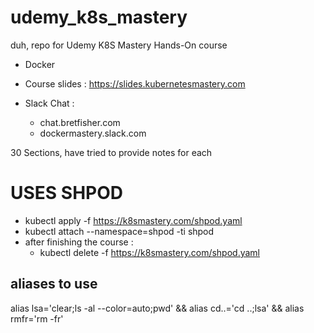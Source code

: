 # udemy_k8s_mastery
duh, repo for Udemy K8S Mastery Hands-On course

- Docker

- Course slides : https://slides.kubernetesmastery.com

- Slack Chat :
  - chat.bretfisher.com
  - dockermastery.slack.com

30 Sections, have tried to provide notes for each

USES SHPOD
==========
- kubectl apply -f https://k8smastery.com/shpod.yaml
- kubectl attach --namespace=shpod -ti shpod
- after finishing the course :
  - kubectl delete -f https://k8smastery.com/shpod.yaml

aliases to use
--------------
alias lsa='clear;ls -al --color=auto;pwd' && alias cd..='cd ..;lsa' && alias rmfr='rm -fr'
